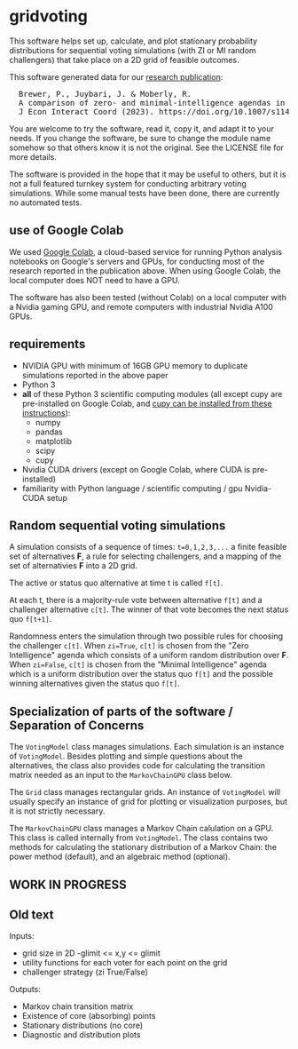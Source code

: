 # gridvoting

This software helps set up, calculate, and plot stationary probability distributions for
sequential voting simulations (with ZI or MI random challengers) that take place on a 2D grid of feasible outcomes.

This software generated data for our [research publication](https://doi.org/10.1007/s11403-023-00387-8):
<pre>
  Brewer, P., Juybari, J. & Moberly, R. 
  A comparison of zero- and minimal-intelligence agendas in majority-rule voting models. 
  J Econ Interact Coord (2023). https://doi.org/10.1007/s11403-023-00387-8
</pre>

You are welcome to try the software, read it, copy it, and adapt it to your
needs. If you change the software, be sure to change the module name somehow so that
others know it is not the original.  See the LICENSE file for more details.  

The software is provided in the hope that it may be useful to others, but it is not a full featured turnkey
system for conducting arbitrary voting simulations. While some manual tests have been done, 
there are currently no automated tests.  

## use of Google Colab

We used [Google Colab](https://colab.google), a cloud-based service for running Python analysis notebooks on Google's servers and GPUs,
for conducting most of the research reported in the publication above.  When using Google Colab, the local computer does NOT need to have a GPU.

The software has also been tested (without Colab) on a local computer with a Nvidia gaming GPU, and remote computers with industrial Nvidia A100 GPUs.

## requirements
* NVIDIA GPU with minimum of 16GB GPU memory to duplicate simulations reported in the above paper
* Python 3 
* **all** of these Python 3 scientific computing modules (all except cupy are pre-installed on Google Colab, and [cupy can be installed from these instructions](https://docs.cupy.dev/en/stable/install.html)):
  - numpy
  - pandas
  - matplotlib
  - scipy
  - cupy
* Nvidia CUDA drivers (except on Google Colab, where CUDA is pre-installed)
* familiarity with Python language / scientific computing / gpu Nvidia-CUDA setup

## Random sequential voting simulations

A simulation consists of a sequence of times: `t=0,1,2,3,...`
a finite feasible set of alternatives **F**, a rule for selecting challengers,
and a mapping of the set of alternativies **F** into a 2D grid.  

The active or status quo alternative at time t is called `f[t]`.  

At each t, there is a majority-rule vote between alternative `f[t]` and a challenger
alternative `c[t]`.  The winner of that vote becomes the next status quo `f[t+1]`.  

Randomness enters the simulation through two possible rules for choosing the challenger
`c[t]`.  When `zi=True`, `c[t]` is chosen from the "Zero Intelligence" agenda which consists
of a uniform random distribution over **F**.  When `zi=False`, `c[t]` is chosen from the 
"Minimal Intelligence" agenda which is a uniform distribution over the status quo `f[t]` and the possible
winning alternatives given the status quo `f[t]`.

## Specialization of parts of the software / Separation of Concerns

The `VotingModel` class manages simulations.  Each simulation is an instance of `VotingModel`.
Besides plotting and simple questions about the alternatives, the class also provides code
for calculating the transition matrix needed as an input to the `MarkovChainGPU` class below.

The `Grid` class manages rectangular grids. An instance of `VotingModel` will usually specify
an instance of grid for plotting or visualization purposes, but it is not strictly necessary.

The `MarkovChainGPU` class manages a Markov Chain calulation on a GPU.  This class is called 
internally from `VotingModel`.  The class contains two methods for calculating the 
stationary distribution of a Markov Chain: the power method (default), and an algebraic method
(optional).  

## WORK IN PROGRESS

## Old text

Inputs:
* grid size in 2D -glimit <= x,y <= glimit
* utility functions for each voter for each point on the grid
* challenger strategy (zi True/False)

Outputs:
* Markov chain transition matrix
* Existence of core (absorbing) points
* Stationary distributions (no core)
* Diagnostic and distribution plots
